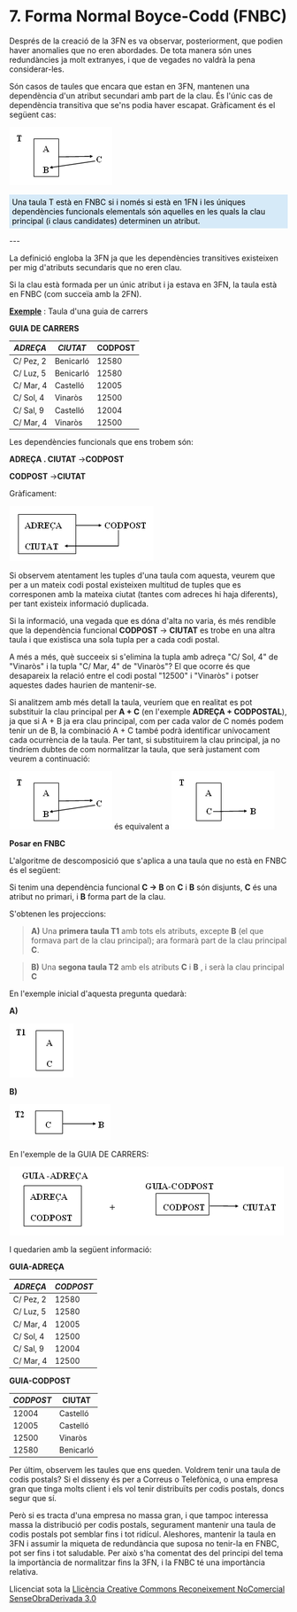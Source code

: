 # 7. Forma Normal Boyce-Codd (FNBC)



Després de la creació de la 3FN es va observar, posteriorment, que podien
haver anomalies que no eren abordades. De tota manera són unes redundàncies ja
molt extranyes, i que de vegades no valdrà la pena considerar-les.  

Són casos de taules que encara que estan en 3FN, mantenen una dependència d'un
atribut secundari amb part de la clau. És l'únic cas de dependència transitiva
que se'ns podia haver escapat. Gràficament és el següent cas:

![](T4_7_1.png)


<div style="background-color: #d6eaf8; color: black; padding: 5px;"> 
Una taula T està en FNBC si i només si està en 1FN i les úniques
dependències funcionals elementals són aquelles en les quals la clau principal
(i claus candidates) determinen un atribut.
</div><p></p>
---  
  


La definició engloba la 3FN ja que les dependències transitives existeixen per
mig d'atributs secundaris que no eren clau.

Si la clau està formada per un únic atribut i ja estava en 3FN, la taula està
en FNBC (com succeïa amb la 2FN).

<u>**Exemple**</u> : Taula d'una guia de carrers

**GUIA DE CARRERS**

**_ADREÇA_** |  **_CIUTAT_** |  **CODPOST**  
---|---|---  
C/ Pez, 2  |  Benicarló  |  12580   
C/ Luz, 5  |  Benicarló  |  12580   
C/ Mar, 4  |  Castelló  |  12005   
C/ Sol, 4  |  Vinaròs  |  12500   
C/ Sal, 9  |  Castelló  |  12004   
C/ Mar, 4  |  Vinaròs  |  12500   
  
Les dependències funcionals que ens trobem són:

**ADREÇA . CIUTAT** →**CODPOST**

**CODPOST** →**CIUTAT**

Gràficament:



![](T4_7_2.png)

Si observem atentament les tuples d'una taula com aquesta, veurem que per a un
mateix codi postal existeixen multitud de tuples que es corresponen amb la
mateixa ciutat (tantes com adreces hi haja diferents), per tant existeix
informació duplicada.



Si la informació, una vegada que es dóna d'alta no varia, és més rendible que
la dependència funcional **CODPOST** → **CIUTAT** es trobe en una altra taula
i que existisca una sola tupla per a cada codi postal.

A més a més, què succeeix si s'elimina la tupla amb adreça "C/ Sol, 4" de
"Vinaròs" i la tupla "C/ Mar, 4" de "Vinaròs"? El que ocorre és que desapareix
la relació entre el codi postal "12500" i "Vinaròs" i potser aquestes dades
haurien de mantenir-se.



Si analitzem amb més detall la taula, veuríem que en realitat es pot
substituir la clau principal per **A + C** (en l'exemple **ADREÇA +
CODPOSTAL**), ja que si A + B ja era clau principal, com per cada valor de C
només podem tenir un de B, la combinació A + C també podrà identificar
unívocament cada ocurrència de la taula. Per tant, si substituirem la clau
principal, ja no tindríem dubtes de com normalitzar la taula, que serà
justament com veurem a continuació:

![](T4_7_1.png)  és equivalent a   ![](T4_7_1_5.png)  
  


**Posar en FNBC**

L'algoritme de descomposició que s'aplica a una taula que no està en FNBC és
el següent:

Si tenim una dependència funcional **C → B** on **C** i **B** són disjunts,
**C** és una atribut no primari, i **B** forma part de la clau.

S'obtenen les projeccions:

> **A)** Una **primera taula T1** amb tots els atributs, excepte **B** (el que
> formava part de la clau principal); ara formarà part de la clau principal
> **C**.

> **B)** Una **segona taula T2** amb els atributs **C** i **B** , i serà la
> clau principal **C**

En l'exemple inicial d'aquesta pregunta quedarà:

**A)**  

  ![](T4_7_3.png)  


**B)** 

  ![](T4_7_4.png)  
  
En l'exemple de la GUIA DE CARRERS:

![](T4_7_5.png)

I quedarien amb la següent informació:

**GUIA-ADREÇA**

| **_ADREÇA_** |  **_CODPOST_** 
---|---
C/ Pez, 2  |  12580   
C/ Luz, 5  |  12580   
C/ Mar, 4  |  12005   
C/ Sol, 4  |  12500   
C/ Sal, 9  |  12004   
C/ Mar, 4  |  12500     

**GUIA-CODPOST**

| **_CODPOST_** |  **CIUTAT**  
---|---  
12004  |  Castelló   
12005  |  Castelló   
12500  |  Vinaròs   
12580  |  Benicarló   
  


Per últim, observem les taules que ens queden. Voldrem tenir una taula de
codis postals? Si el disseny és per a Correus o Telefònica, o una empresa gran
que tinga molts client i els vol tenir distribuïts per codis postals, doncs
segur que sí.

Però si es tracta d'una empresa no massa gran, i que tampoc interessa massa la
distribució per codis postals, segurament mantenir una taula de codis postals
pot semblar fins i tot ridícul. Aleshores, mantenir la taula en 3FN i assumir
la miqueta de redundància que suposa no tenir-la en FNBC, pot ser fins i tot
saludable. Per això s'ha comentat des del principi del tema la importància de
normalitzar fins la 3FN, i la FNBC té una importància relativa.



Llicenciat sota la  [Llicència Creative Commons Reconeixement NoComercial
SenseObraDerivada 3.0](http://creativecommons.org/licenses/by-nc-nd/3.0/)

